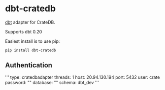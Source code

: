 # dbt-cratedb
[dbt](https://www.getdbt.com) adapter for CrateDB.

Supports dbt 0.20

Easiest install is to use pip:

    pip install dbt-cratedb

## Authentication

'''
type: cratedbadapter
threads: 1
host: 20.94.130.194
port: 5432
user: crate
password: ""
database: ""
schema: dbt_dev
'''